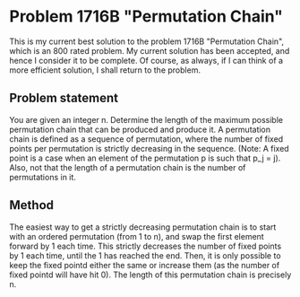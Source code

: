 # Problem 1716B "Permutation Chain"
This is my current best solution to the problem 1716B "Permutation Chain", which is an 800 rated problem. My current solution has been accepted, and hence I consider it to be complete. Of course, as always, if I can think of a more efficient solution, I shall return to the problem. 

## Problem statement
You are given an integer n. Determine the length of the maximum possible permutation chain that can be produced and produce it. A permutation chain is defined as a sequence of permutation, where the number of fixed points per permutation is strictly decreasing in the sequence. (Note: A fixed point is a case when an element of the permutation p is such that p_j = j). Also, not that the length of a permutation chain is the number of permutations in it.

## Method
The easiest way to get a strictly decreasing permutation chain is to start with an ordered permutation (from 1 to n), and swap the first element forward by 1 each time. This strictly decreases the number of fixed points by 1 each time, until the 1 has reached the end. Then, it is only possible to keep the fixed pointd either the same or increase them (as the number of fixed pointd will have hit 0). The length of this permutation chain is precisely n. 